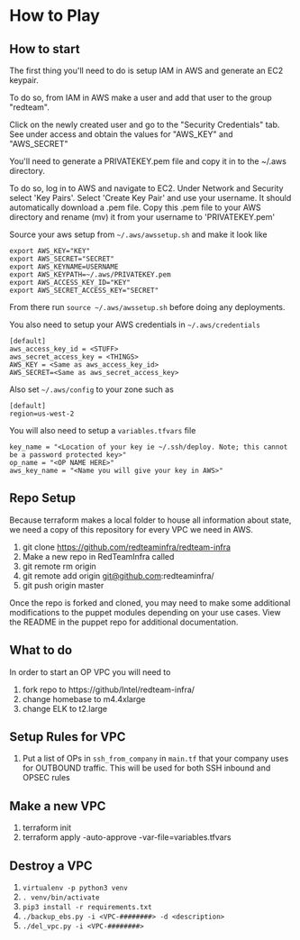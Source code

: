 # How to Play

## How to start

The first thing you'll need to do is setup IAM in AWS and generate an EC2 keypair.

To do so, from IAM in AWS make a user and add that user to the group "redteam".

Click on the newly created user and go to the "Security Credentials" tab. See under access and obtain the values for "AWS_KEY" and "AWS_SECRET"

You'll need to generate a PRIVATEKEY.pem file and copy it in to the ~/.aws directory.

To do so, log in to AWS and navigate to EC2. Under Network and Security select 'Key Pairs'. Select 'Create Key Pair' and use your username. It should automatically download a .pem file. Copy this .pem file to your AWS directory and rename (mv) it from your username to 'PRIVATEKEY.pem'

Source your aws setup from `~/.aws/awssetup.sh` and make it look like

```
export AWS_KEY="KEY"
export AWS_SECRET="SECRET"
export AWS_KEYNAME=USERNAME
export AWS_KEYPATH=~/.aws/PRIVATEKEY.pem
export AWS_ACCESS_KEY_ID="KEY"
export AWS_SECRET_ACCESS_KEY="SECRET"
```
From there run `source ~/.aws/awssetup.sh` before doing any deployments.

You also need to setup your AWS credentials in `~/.aws/credentials`

```
[default]
aws_access_key_id = <STUFF>
aws_secret_access_key = <THINGS>
AWS_KEY = <Same as aws_access_key_id>
AWS_SECRET=<Same as aws_secret_access_key>
```

Also set `~/.aws/config` to your zone such as

```
[default]
region=us-west-2
```

You will also need to setup a `variables.tfvars` file

```
key_name = "<Location of your key ie ~/.ssh/deploy. Note; this cannot be a password protected key>"
op_name = "<OP NAME HERE>"
aws_key_name = "<Name you will give your key in AWS>"
```

## Repo Setup

Because terraform makes a local folder to house all information about state, we need a copy of this repository for every VPC we need in AWS.

1. git clone https://github.com/redteaminfra/redteam-infra <OPNAME>
1. Make a new repo in RedTeamInfra called <OPNAME>
1. git remote rm origin
1. git remote add origin git@github.com:redteaminfra/<OPNAME>
1. git push origin master

Once the repo is forked and cloned, you may need to make some additional modifications to the puppet modules depending on your use cases. View the README in the puppet repo for additional documentation.

## What to do

In order to start an OP VPC you will need to

1. fork repo to https://github/Intel/redteam-infra/
1. change homebase to m4.4xlarge
1. change ELK to t2.large

## Setup Rules for VPC

1. Put a list of OPs in `ssh_from_company` in `main.tf` that your company uses for OUTBOUND traffic. This will be used for both SSH inbound and OPSEC rules

## Make a new VPC

1. terraform init
1. terraform apply -auto-approve -var-file=variables.tfvars

## Destroy a VPC

1. `virtualenv -p python3 venv`
1. `. venv/bin/activate`
1. `pip3 install -r requirements.txt`
1. `./backup_ebs.py -i <VPC-########> -d <description>`
1. `./del_vpc.py -i <VPC-########>`
